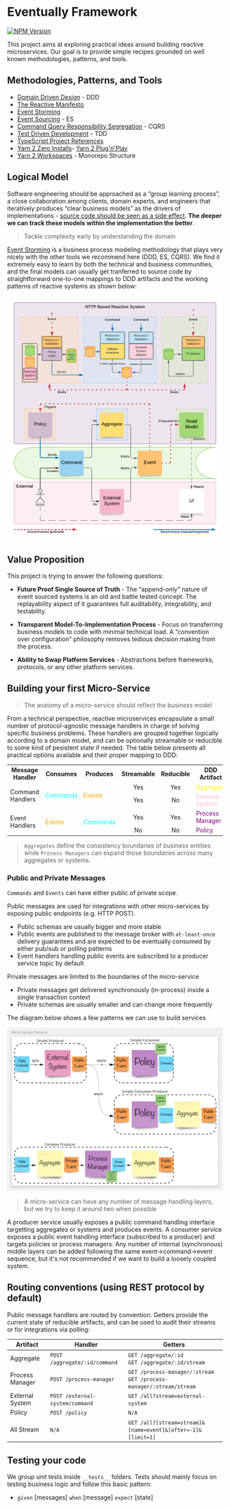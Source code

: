 # Eventually Framework

[![NPM Version](https://img.shields.io/npm/v/@rotorsoft/eventually.svg)](https://www.npmjs.com/package/@rotorsoft/eventually)

This project aims at exploring practical ideas around building reactive microservices. Our goal is to provide simple recipes grounded on well known methodologies, patterns, and tools.

## Methodologies, Patterns, and Tools

- [Domain Driven Design](https://martinfowler.com/bliki/DomainDrivenDesign.html) - DDD
- [The Reactive Manifesto](https://www.reactivemanifesto.org/)
- [Event Storming](https://www.eventstorming.com/)
- [Event Sourcing](https://martinfowler.com/eaaDev/EventSourcing.html) - ES
- [Command Query Responsibility Segregation](https://martinfowler.com/bliki/CQRS.html) - CQRS
- [Test Driven Development](https://martinfowler.com/bliki/TestDrivenDevelopment.html) - TDD
- [TypeScript Project References](https://www.typescriptlang.org/docs/handbook/project-references.html)
- [Yarn 2 Zero Installs](https://yarnpkg.com/features/zero-installs)- [Yarn 2 Plug'n'Play](https://yarnpkg.com/features/pnp)
- [Yarn 2 Workspaces](https://yarnpkg.com/features/workspaces) - Monorepo Structure

## Logical Model

Software engineering should be approached as a “group learning process”, a close collaboration among clients, domain experts, and engineers that iteratively produces “clear business models” as the drivers of implementations - [source code should be seen as a side effect](https://www.lambdabytes.io/posts/selearning/). **The deeper we can track these models within the implementation the better**.

> Tackle complexity early by understanding the domain

[Event Storming](https://www.eventstorming.com/) is a business process modeling methodology that plays very nicely with the other tools we recommend here (DDD, ES, CQRS). We find it extremely easy to learn by both the technical and business communities, and the final models can usually get tranferred to source code by straightforward one-to-one mappings to DDD artifacts and the working patterns of reactive systems as shown below:

![Logical Model](./assets/flow.png)

## Value Proposition

This project is trying to answer the following questions:

- **Future Proof Single Source of Truth** - The “append-only” nature of event sourced systems is an old and battle tested concept. The replayability aspect of it guarantees full auditability, integrability, and testability.

- **Transparent Model-To-Implementation Process** - Focus on transferring business models to code with minimal technical load. A “convention over configuration” philosophy removes tedious decision making from the process.

- **Ability to Swap Platform Services** - Abstractions before frameworks, protocols, or any other platform services.

## Building your first Micro-Service

> The anatomy of a micro-service should reflect the business model

From a technical perspective, reactive microservices encapsulate a small number of protocol-agnostic message handlers in charge of solving specific business problems. These handlers are grouped together logically according to a domain model, and can be optionally streamable or reducible to some kind of pesistent state if needed. The table below presents all practical options available and their proper mapping to DDD:

<table>
    <tr>
        <th>Message Handler</th>
        <th>Consumes</th>
        <th>Produces</th>
        <th style="text-align:center">Streamable</th>
        <th style="text-align:center">Reducible</th>
        <th>DDD Artifact</th>
    </tr>
    <tr>
        <td rowspan="2">Command Handlers</td>
        <td rowspan="2" style="color:cyan">Commands</td>
        <td rowspan="2" style="color:orange">Events</td>
        <td style="text-align:center">Yes</td>
        <td style="text-align:center">Yes</td>
        <td style="color:yellow">Aggregate</td>
    </tr>
    <tr>
        <td style="text-align:center">Yes</td>
        <td style="text-align:center">No</td>
        <td style="color:pink">External System</td>
    </tr>
    <tr>
        <td rowspan="2">Event Handlers</td>
        <td rowspan="2" style="color:orange">Events</td>
        <td rowspan="2" style="color:cyan">Commands</td>
        <td style="text-align:center">Yes</td>
        <td style="text-align:center">Yes</td>
        <td style="color:purple">Process Manager</td>
    </tr>
    </tr>
        <td style="text-align:center">No</td>
        <td style="text-align:center">No</td>
        <td style="color:purple">Policy</td>
    </tr>
</table>

> `Aggregates` define the consistency boundaries of business entities while `Process Managers` can expand those boundaries across many aggregates or systems.

### Public and Private Messages

`Commands` and `Events` can have either public of private scope.

Public messages are used for integrations with other micro-services by exposing public endpoints (e.g. HTTP POST).

- Public schemas are usually bigger and more stable
- Public events are published to the message broker with `at-least-once` delivery guarantees and are expected to be eventually consumed by either pub/sub or polling patterns
- Event handlers handling public events are subscribed to a producer service topic by default

Private messages are limited to the boundaries of the micro-service

- Private messages get delivered synchronously (in-process) inside a single transaction context
- Private schemas are usually smaller and can change more frequently

The diagram below shows a few patterns we can use to build services

![Service Patterns](./assets/patterns.jpg)

> A micro-service can have any number of message handling layers, but we try to keep it around two when possible

A producer service usually exposes a public command handling interface targetting aggregates or systems and produces events. A consumer service exposes a public event handling interface (subscribed to a producer) and targets policies or process managers. Any number of internal (synchronous) middle layers can be added following the same event->command->event sequence, but it's not recommended if we want to build a loosely coupled system.

## Routing conventions (using REST protocol by default)

Public message handlers are routed by convention. Getters provide the current state of reducible artifacts, and can be used to audit their streams or for integrations via polling:

| Artifact        | Handler                         | Getters                                                                  |
| --------------- | ------------------------------- | ------------------------------------------------------------------------ |
| Aggregate       | `POST /aggregate/:id/command`   | `GET /aggregate/:id`<br/>`GET /aggregate/:id/stream`                     |
| Process Manager | `POST /process-manager`         | `GET /process-manager/:stream`<br/>`GET /process-manager/:stream/stream` |
| External System | `POST /external-system/command` | `GET /all?stream=external-system`                                        |
| Policy          | `POST /policy`                  | `N/A`                                                                    |
| All Stream      | `N/A`                           | `GET /all?[stream=stream]&[name=event]&[after=-1]&[limit=1]`             |

## Testing your code

We group unit tests inside `__tests__` folders. Tests should mainly focus on testing business logic and follow this basic pattern:

- `given` [messages] `when` [message] `expect` [state]
